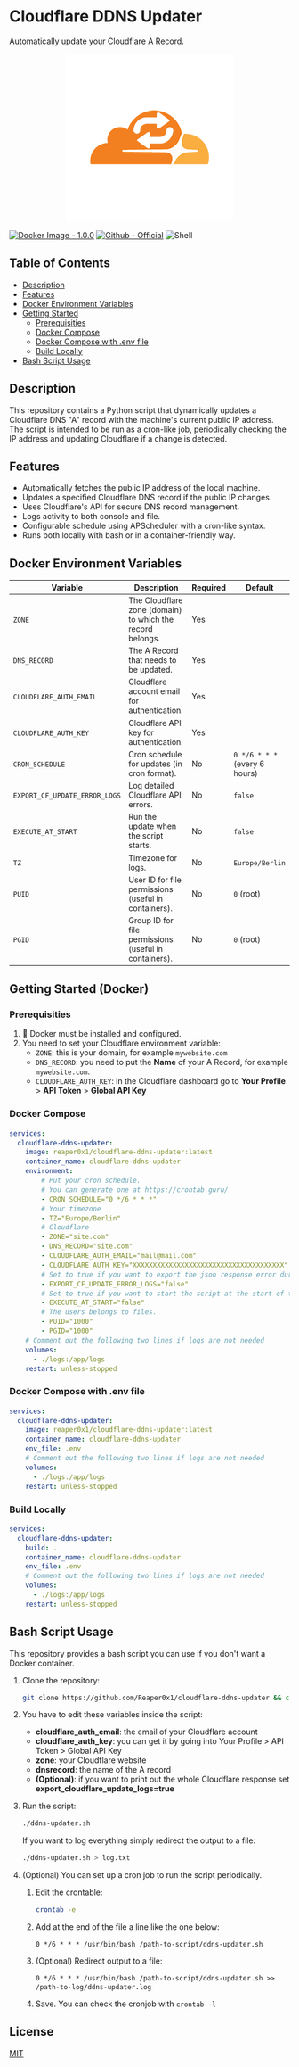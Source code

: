 # Cloudflare DDNS Updater
Automatically update your Cloudflare A Record.
<p align="center">
  <img src="logo.png" alt=""/>
</p>

[![Docker Image - 1.0.0](https://img.shields.io/docker/v/reaper0x1/cloudflare-ddns-updater/latest?logo=docker&label=Docker%20Image)](https://hub.docker.com/r/reaper0x1/bitwarden-portal)
[![Github - Official](https://img.shields.io/badge/Github-Official-2dba4e?logo=github)](https://github.com/Reaper0x1/cloudflare-ddns-updater)
![Shell](https://img.shields.io/badge/Shell_Script-121011?style=flat&logo=gnu-bash&logoColor=white)

## Table of Contents
- [Description](#description)
- [Features](#features)
- [Docker Environment Variables](#docker-environment-variables)
- [Getting Started](#getting-started-docker)  
    - [Prerequisities](#prerequisities)
    - [Docker Compose](#docker-compose)
    - [Docker Compose with .env file](#docker-compose-with-env-file)
    - [Build Locally](#build-locally)
- [Bash Script Usage](#bash-script-usage)  

## Description
This repository contains a Python script that dynamically updates a Cloudflare DNS "A" record with the machine's current public IP address. The script is intended to be run as a cron-like job, periodically checking the IP address and updating Cloudflare if a change is detected.

## Features
- Automatically fetches the public IP address of the local machine.
- Updates a specified Cloudflare DNS record if the public IP changes.
- Uses Cloudflare's API for secure DNS record management.
- Logs activity to both console and file.
- Configurable schedule using APScheduler with a cron-like syntax.
- Runs both locally with bash or in a container-friendly way.


## Docker Environment Variables

| **Variable**                | **Description**                                                | **Required** | **Default**       |
|-----------------------------|----------------------------------------------------------------|--------------|-------------------|
| `ZONE`                      | The Cloudflare zone (domain) to which the record belongs.                       | Yes          |                   |
| `DNS_RECORD`                | The A Record that needs to be updated.                         | Yes          |                   |
| `CLOUDFLARE_AUTH_EMAIL`     | Cloudflare account email for authentication.                  | Yes          |                   |
| `CLOUDFLARE_AUTH_KEY`       | Cloudflare API key for authentication.                        | Yes          |                   |
| `CRON_SCHEDULE`             | Cron schedule for updates (in cron format).                   | No           | `0 */6 * * *` (every 6 hours)     |
| `EXPORT_CF_UPDATE_ERROR_LOGS`| Log detailed Cloudflare API errors.                           | No           | `false`           |
| `EXECUTE_AT_START`          | Run the update when the script starts.                        | No           | `false`           |
| `TZ`                        | Timezone for logs.                                  | No           | `Europe/Berlin`   |
| `PUID`                      | User ID for file permissions (useful in containers).          | No           | `0` (root)            |
| `PGID`                      | Group ID for file permissions (useful in containers).         | No           | `0` (root)            |

## Getting Started (Docker)

### Prerequisities
1. 🐋 Docker must be installed and configured.
2. You need to set your Cloudflare environment variable:
    - `ZONE`: this is your domain, for example `mywebsite.com`
    - `DNS_RECORD`: you need to put the **Name** of your A Record, for example `mywebsite.com`.
    - `CLOUDFLARE_AUTH_KEY`: in the Cloudflare dashboard go to **Your Profile** > **API Token** > **Global API Key**

### Docker Compose
```yaml
services:
  cloudflare-ddns-updater:
    image: reaper0x1/cloudflare-ddns-updater:latest
    container_name: cloudflare-ddns-updater
    environment:
        # Put your cron schedule. 
        # You can generate one at https://crontab.guru/
        - CRON_SCHEDULE="0 */6 * * *"
        # Your timezone
        - TZ="Europe/Berlin"
        # Cloudflare
        - ZONE="site.com"
        - DNS_RECORD="site.com"
        - CLOUDFLARE_AUTH_EMAIL="mail@mail.com"
        - CLOUDFLARE_AUTH_KEY="XXXXXXXXXXXXXXXXXXXXXXXXXXXXXXXXXXXXXX"
        # Set to true if you want to export the json response error during the update of A Record
        - EXPORT_CF_UPDATE_ERROR_LOGS="false"
        # Set to true if you want to start the script at the start of the container
        - EXECUTE_AT_START="false"
        # The users belongs to files.
        - PUID="1000"
        - PGID="1000"
    # Comment out the following two lines if logs are not needed
    volumes:
      - ./logs:/app/logs
    restart: unless-stopped
```

### Docker Compose with .env file
```yaml
services:
  cloudflare-ddns-updater:
    image: reaper0x1/cloudflare-ddns-updater:latest
    container_name: cloudflare-ddns-updater
    env_file: .env
    # Comment out the following two lines if logs are not needed
    volumes:
      - ./logs:/app/logs
    restart: unless-stopped
```

### Build Locally
```yaml
services:
  cloudflare-ddns-updater:
    build: .
    container_name: cloudflare-ddns-updater
    env_file: .env
    # Comment out the following two lines if logs are not needed
    volumes:
      - ./logs:/app/logs
    restart: unless-stopped
```

## Bash Script Usage
This repository provides a bash script you can use if you don't want a Docker container.

1. Clone the repository:
    ```bash
    git clone https://github.com/Reaper0x1/cloudflare-ddns-updater && cd cloudflare-ddns-updater
    ```
2. You have to edit these variables inside the script:

    * **cloudflare_auth_email**: the email of your Cloudflare account
    * **cloudflare_auth_key**: you can get it by going into Your Profile > API Token > Global API Key
    * **zone**: your Cloudflare website
    * **dnsrecord**: the name of the A record
    * **(Optional)**: if you want to print out the whole Cloudflare response set **export_cloudflare_update_logs=true**
3. Run the script:
    ```bash
    ./ddns-updater.sh
    ```

    If you want to log everything simply redirect the output to a file:
    ```bash
    ./ddns-updater.sh > log.txt
    ```
4. (Optional) You can set up a cron job to run the script periodically.  
    1. Edit the crontable:
        ```bash
        crontab -e
        ```
    2. Add at the end of the file a line like the one below:
        ```
        0 */6 * * * /usr/bin/bash /path-to-script/ddns-updater.sh
    3. (Optional) Redirect output to a file:
        ```
        0 */6 * * * /usr/bin/bash /path-to-script/ddns-updater.sh >> /path-to-log/ddns-updater.log
        ```
    4. Save. You can check the cronjob with `crontab -l`
## License

[MIT](https://choosealicense.com/licenses/mit/)